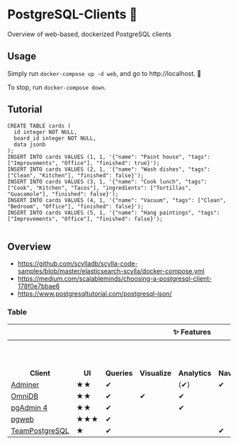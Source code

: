 # PostgreSQL-Clients :elephant:
Overview of web-based, dockerized PostgreSQL clients

## Usage
Simply run `docker-compose up -d web`, and go to http://localhost. :whale:

To stop, run `docker-compose down`.
## Tutorial

```
CREATE TABLE cards (
  id integer NOT NULL,
  board_id integer NOT NULL,
  data jsonb
);
INSERT INTO cards VALUES (1, 1, '{"name": "Paint house", "tags": ["Improvements", "Office"], "finished": true}');
INSERT INTO cards VALUES (2, 1, '{"name": "Wash dishes", "tags": ["Clean", "Kitchen"], "finished": false}');
INSERT INTO cards VALUES (3, 1, '{"name": "Cook lunch", "tags": ["Cook", "Kitchen", "Tacos"], "ingredients": ["Tortillas", "Guacamole"], "finished": false}');
INSERT INTO cards VALUES (4, 1, '{"name": "Vacuum", "tags": ["Clean", "Bedroom", "Office"], "finished": false}');
INSERT INTO cards VALUES (5, 1, '{"name": "Hang paintings", "tags": ["Improvements", "Office"], "finished": false}');


```
## Overview

- https://github.com/scylladb/scylla-code-samples/blob/master/elasticsearch-scylla/docker-compose.yml
- https://medium.com/scalableminds/choosing-a-postgresql-client-178f0e7bbae6
- https://www.postgresqltutorial.com/postgresql-json/

### Table
<table>
    <tr>
      <th colspan="2"></th>
      <th colspan="5">✨ Features</th>
      <th colspan="3">🛢 Supported Data Types</th>
    </tr>
    <tr>
      <th style="vertical-align: bottom;">Client</th>
      <th style="vertical-align: bottom;">UI</th>
      <th style="vertical-align: bottom;">Queries</th>
      <th style="vertical-align: bottom;">Visualize</th>
      <th style="vertical-align: bottom;">Analytics</th>
      <th style="vertical-align: bottom;">Navigate</th>
      <th style="vertical-align: bottom;">Multi-DB</th>
      <th style="vertical-align: bottom;">Tables,<br>Views,<br>Schemas,<br>Indices</th>
      <th style="vertical-align: bottom;">Constraints</th>
      <th style="vertical-align: bottom;">Functions</th>
    </tr>
    <tr>
      <td><a href="https://www.adminer.org" target="_blank">Adminer</a></td>
      <td>★★</td>
      <td>✔</td><td> </td><td>(✔)</td><td>✔</td><td>✔</td>
      <td>✔</td><td>(✔)</td><td>✔</td>
    </tr>
    <tr>
      <td><a href="https://www.omnidb.org" target="_blank">OmniDB</a></td>
      <td>★★</td>
      <td>✔</td><td>✔</td><td>✔</td><td> </td><td>✔</td>
      <td>✔</td><td>✔</td><td>✔</td>
    </tr>
    <tr>
      <td><a href="https://www.pgadmin.org" target="_blank">pgAdmin 4</a></td>
      <td>★★</td>
      <td>✔</td><td> </td><td>✔</td><td> </td><td> </td>
      <td>✔</td><td>✔</td><td>✔</td>
    </tr>
    <tr>
      <td><a href="http://sosedoff.github.io/pgweb" target="_blank">pgweb</a></td>
      <td>★★★</td>
      <td>✔</td><td> </td><td> </td><td> </td><td> </td>
      <td>✔</td><td>✔</td><td> </td>
    </tr>
    <tr>
      <td><a href="http://www.teampostgresql.com" target="_blank">TeamPostgreSQL</a></td>
      <td>★</td>
      <td>✔</td><td> </td><td> </td><td>✔</td><td> </td>
      <td>✔</td><td> </td><td>✔</td>
    </tr>
</table>
